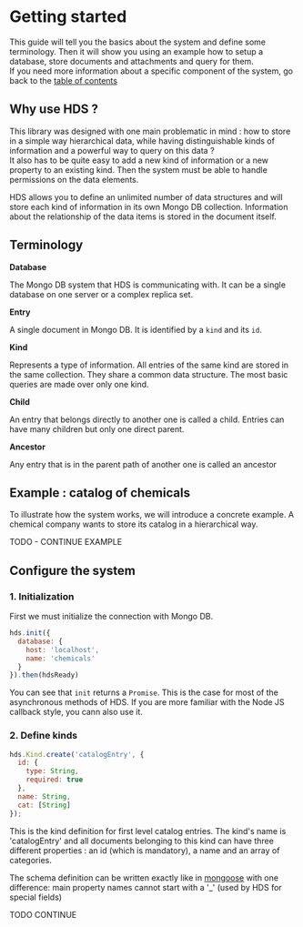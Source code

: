 
# Getting started

This guide will tell you the basics about the system and define some terminology. Then it will show you using an example how to setup a database, store documents and attachments and query for them.  
If you need more information about a specific component of the system, go back to the [table of contents](README.md#table-of-contents)

## Why use HDS ?

This library was designed with one main problematic in mind : how to store in a simple way hierarchical data, while having distinguishable kinds of information and a powerful way to query on this data ?  
It also has to be quite easy to add a new kind of information or a new property to an existing kind. Then the system must be able to handle permissions on the data elements.

HDS allows you to define an unlimited number of data structures and will store each kind of information in its own Mongo DB collection. Information about the relationship of the data items is stored in the document itself.

## Terminology

__Database__

The Mongo DB system that HDS is communicating with. It can be a single database on one server or a complex replica set.

__Entry__

A single document in Mongo DB. It is identified by a `kind` and its `id`.

__Kind__

Represents a type of information. All entries of the same kind are stored in the same collection.
They share a common data structure. The most basic queries are made over only one kind.

__Child__

An entry that belongs directly to another one is called a child. Entries can have many children but only one direct parent.

__Ancestor__

Any entry that is in the parent path of another one is called an ancestor

## Example : catalog of chemicals

To illustrate how the system works, we will introduce a concrete example.
A chemical company wants to store its catalog in a hierarchical way.

TODO - CONTINUE EXAMPLE

## Configure the system

### 1. Initialization

First we must initialize the connection with Mongo DB.

```js
hds.init({
  database: {
    host: 'localhost',
    name: 'chemicals'
  }
}).then(hdsReady)
```

You can see that `init` returns a `Promise`. This is the case for most of the asynchronous methods of HDS. If you are more familiar with the Node JS callback style, you cann also use it.

### 2. Define kinds

```js
hds.Kind.create('catalogEntry', {
  id: {
    type: String,
    required: true
  },
  name: String,
  cat: [String]
});
```

This is the kind definition for first level catalog entries. The kind's name is 'catalogEntry'
and all documents belonging to this kind can have three different properties : an id (which is mandatory), a name and an array of categories.

The schema definition can be written exactly like in [mongoose](http://mongoosejs.com/docs/guide.html) with one difference: main property names cannot start with a '_' (used by HDS for special fields)

TODO CONTINUE
